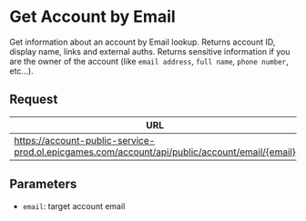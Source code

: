 # Get Account by Email
Get information about an account by Email lookup. Returns account ID, display name, links and external auths.
Returns sensitive information if you are the owner of the account (like `email address`, `full name`, `phone number`, etc...).

## Request
| URL | Method |
| - | - |
| https://account-public-service-prod.ol.epicgames.com/account/api/public/account/email/{email} | `GET` |

## Parameters
- `email`: target account email